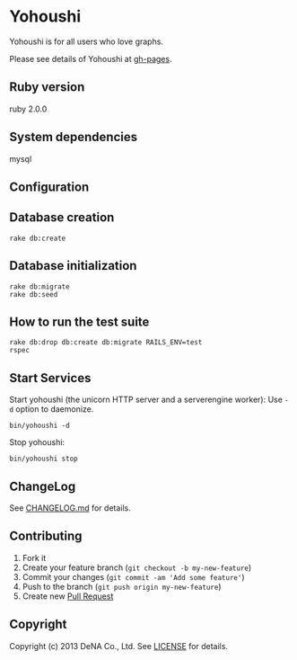 # Yohoushi

Yohoushi is for all users who love graphs.

Please see details of Yohoushi at [gh-pages](http://yohoushi.github.io/yohoushi).

## Ruby version

ruby 2.0.0

## System dependencies

mysql

## Configuration

## Database creation

    rake db:create

## Database initialization

    rake db:migrate
    rake db:seed

## How to run the test suite

    rake db:drop db:create db:migrate RAILS_ENV=test
    rspec

## Start Services

Start yohoushi (the unicorn HTTP server and a serverengine worker): Use `-d` option to daemonize.

    bin/yohoushi -d

Stop yohoushi:

    bin/yohoushi stop

## ChangeLog

See [CHANGELOG.md](CHANGELOG.md) for details.

## Contributing

1. Fork it
2. Create your feature branch (`git checkout -b my-new-feature`)
3. Commit your changes (`git commit -am 'Add some feature'`)
4. Push to the branch (`git push origin my-new-feature`)
5. Create new [Pull Request](../../pull/new/master)

## Copyright

Copyright (c) 2013 DeNA Co., Ltd. See [LICENSE](LICENSE) for details.

